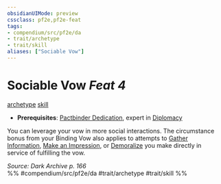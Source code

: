 ```yaml
---
obsidianUIMode: preview
cssclass: pf2e,pf2e-feat
tags:
- compendium/src/pf2e/da
- trait/archetype
- trait/skill
aliases: ["Sociable Vow"]
---
```

# Sociable Vow  *Feat 4*  
[archetype](../../rules/traits/archetype.md)  [skill](../../rules/traits/skill.md)  

- **Prerequisites**: [Pactbinder Dedication](pactbinder-dedication-da.md), expert in [Diplomacy](../skills.md#Diplomacy)

You can leverage your vow in more social interactions. The circumstance bonus from your Binding Vow also applies to attempts to [Gather Information](../../rules/actions/gather-information.md), [Make an Impression](../../rules/actions/make-an-impression.md), or [Demoralize](../../rules/actions/demoralize.md) you make directly in service of fulfilling the vow.

*Source: Dark Archive p. 166*  
%% #compendium/src/pf2e/da #trait/archetype #trait/skill %%